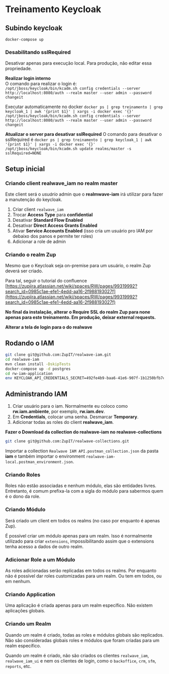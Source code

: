 # Treinamento Keycloak

## Subindo keycloak
`docker-compose up`

### Desabilitando sslRequired
Desativar apenas para execução local. Para produção, não editar essa propriedade.

**Realizar login interno**  
O comando para realizar o login é:  
`/opt/jboss/keycloak/bin/kcadm.sh config credentials --server http://localhost:8080/auth --realm master --user admin --password changeit`

Executar automaticamente no docker
`docker ps | grep treinamento | grep keycloak_1 | awk '{print $1}' | xargs -i docker exec '{}' /opt/jboss/keycloak/bin/kcadm.sh config credentials --server http://localhost:8080/auth --realm master --user admin --password changeit`

**Atualizar o server para desativar sslRequired**
O comando para desativar o sslRequired é
`docker ps | grep treinamento | grep keycloak_1 | awk '{print $1}' | xargs -i docker exec '{}' /opt/jboss/keycloak/bin/kcadm.sh update realms/master -s sslRequired=NONE`

## Setup inicial
### Criando client realwave_iam no realm master
Este client será o _usuário_ admin que o **realmwave-iam** irá utilizar para fazer a manutenção do keycloak.

1. Criar client `realwave_iam`
2. Trocar **Access Type** para **confidential**
3. Desativar **Standard Flow Enabled**
4. Desativar **Direct Access Grants Enabled**
5. Ativar **Service Accounts Enabled** (isso cria um usuário pro IAM por debaixo dos panos e permite ter roles)
6. Adicionar a role de admin

### Criando o realm Zup
Mesmo que o Keycloak seja on-premise para um usuário, o realm Zup deverá ser criado.

Para tal, seguir o tutorial do confluence [https://zupjira.atlassian.net/wiki/spaces/RW/pages/99319992?search_id=0985c1ae-efe1-4edd-aa16-2f988193027f](https://zupjira.atlassian.net/wiki/spaces/RW/pages/99319992?search_id=0985c1ae-efe1-4edd-aa16-2f988193027f)  

**No final da instalação, alterar o Require SSL do realm Zup para none apenas para este treinamento. Em produção, deixar external requests.**  

**Alterar a tela de login para o do realwave**  

## Rodando o IAM
```bash
git clone git@github.com:ZupIT/realwave-iam.git
cd realwave-iam
mvn clean install -DskipTests
docker-compose up -d postgres
cd rw-iam-application
env KEYCLOAK_API_CREDENTIALS_SECRET=492fe4b9-baa6-41e6-907f-1b1250bfb7c2 KEYCLOAK_CREDENTIALS_SECRET=8ac39395-7b01-49c0-aec8-935b58f14ac8 java -jar target/rw-iam-application.jar
```

## Administrando IAM
1. Criar usuário para o iam. Normalmente eu coloco como **rw.iam.ambiente**, por exemplo, **rw.iam.dev**.
2. Em **Credentials**, colocar uma senha. Desmarcar **Temporary**.
3. Adicionar todas as roles do client **realwave_iam**.

**Fazer o Download da collection do realwave-iam no realwave-collections**
```bash
git clone git@github.com:ZupIT/realwave-collections.git
```
Importar a collection `Realwave IAM API.postman_collection.json` da pasta **iam** e também importar o environment `realwave-iam-local.postman_environment.json`.

### Criando Roles
Roles não estão associadas e nenhum módulo, elas são entidades livres. Entretanto, é comum prefixa-la com a sigla do módulo para sabermos quem é o dono da role.

### Criando Módulo
Será criado um client em todos os realms (no caso por enquanto é apenas Zup).

É possível criar um módulo apenas para um realm. Isso é normalmente utilizado para criar `extensions`, impossibilitando assim que o extensions tenha acesso a dados de outro realm.

### Adicionar Role a um Módulo
As roles adicionadas serão replicadas em todos os realms. Por enquanto não é possível dar roles customizadas para um realm. Ou tem em todos, ou em nenhum.

### Criando Application
Uma aplicação é criada apenas para um realm específico. Não existem aplicações globais.

### Criando um Realm
Quando um realm é criado, todas as roles e módulos globais são replicados. Não são consideradas globais roles e módulos que foram criadas para um realm específico.

Quando um realm é criado, não são criados os clientes `realwave_iam`, `realwave_iam_ui` e nem os clientes de login, como o `backoffice`, `crm`, `sfm`, `reports`, etc.